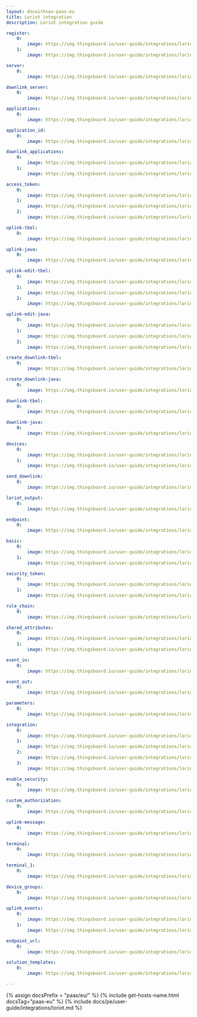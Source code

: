 ```yaml
---
layout: docwithnav-paas-eu
title: Loriot integration
description: Loriot integration guide

register:
    0:
        image: https://img.thingsboard.io/user-guide/integrations/loriot/loriot_register.png
    1:
        image: https://img.thingsboard.io/user-guide/integrations/loriot/loriot_server.png

server:
    0:
        image: https://img.thingsboard.io/user-guide/integrations/loriot/loriot_and_thingsboard_integration_server_1.png

downlink_server:
    0:
        image: https://img.thingsboard.io/user-guide/integrations/loriot/loriot_and_thingsboard_integration_server.png

applications:
    0:
        image: https://img.thingsboard.io/user-guide/integrations/loriot/loriot_applications.png

application_id:
    0:
        image: https://img.thingsboard.io/user-guide/integrations/loriot/loriot_and_thingsboard_integration_application_id_1.png

downlink_applications:
    0:
        image: https://img.thingsboard.io/user-guide/integrations/loriot/loriot_applications.png
    1:
        image: https://img.thingsboard.io/user-guide/integrations/loriot/loriot_and_thingsboard_integration_application_id.png

access_token:
    0:
        image: https://img.thingsboard.io/user-guide/integrations/loriot/loriot_access_tokens.png
    1:
        image: https://img.thingsboard.io/user-guide/integrations/loriot/loriut_authentication_tokens.png
    2:
        image: https://img.thingsboard.io/user-guide/integrations/loriot/loriot_and_thingsboard_integration_application_access_token.png

uplink-tbel:
    0:
        image: https://img.thingsboard.io/user-guide/integrations/loriot/loriot-uplink-converters-1-tbel-pe.png

uplink-java:
    0:
        image: https://img.thingsboard.io/user-guide/integrations/loriot/loriot-uplink-converters-1-java-pe.png

uplink-edit-tbel:
    0:
        image: https://img.thingsboard.io/user-guide/integrations/loriot/loriot-uplink-edit-mode-tbel-1-pe.png
    1:
        image: https://img.thingsboard.io/user-guide/integrations/loriot/loriot-uplink-edit-mode-tbel-2-pe.png
    2:
        image: https://img.thingsboard.io/user-guide/integrations/loriot/loriot-uplink-edit-mode-tbel-3-pe.png

uplink-edit-java:
    0:
        image: https://img.thingsboard.io/user-guide/integrations/loriot/loriot-uplink-edit-mode-java-1-pe.png
    1:
        image: https://img.thingsboard.io/user-guide/integrations/loriot/loriot-uplink-edit-mode-java-2-pe.png
    2:
        image: https://img.thingsboard.io/user-guide/integrations/loriot/loriot-uplink-edit-mode-java-3-pe.png

create_downlink-tbel:
    0:
        image: https://img.thingsboard.io/user-guide/integrations/loriot/loriot-downlink-converters-1-tbel-pe.png

create_downlink-java:
    0:
        image: https://img.thingsboard.io/user-guide/integrations/loriot/loriot-downlink-converters-1-java-pe.png

downlink-tbel:
    0:
        image: https://img.thingsboard.io/user-guide/integrations/loriot/loriot-downlink-save-changes-tbel-1-pe.png

downlink-java:
    0:
        image: https://img.thingsboard.io/user-guide/integrations/loriot/loriot-downlink-save-changes-java-1-pe.png

devices:
    0:
        image: https://img.thingsboard.io/user-guide/integrations/loriot/loriot_devices.png
    1:
        image: https://img.thingsboard.io/user-guide/integrations/loriot/loriot_device_eui.png

send_downlink:
    0:
        image: https://img.thingsboard.io/user-guide/integrations/loriot/thingsboard_add_integration_send_downlink.png

loriot_output:
    0:
        image: https://img.thingsboard.io/user-guide/integrations/loriot/loriot_output.png

endpoint:
    0:
        image: https://img.thingsboard.io/user-guide/integrations/loriot/loriot_output_http_push.png

basic:
    0:
        image: https://img.thingsboard.io/user-guide/integrations/loriot/thingsboard_add_integration_output_basic.png
    1:
        image: https://img.thingsboard.io/user-guide/integrations/loriot/thingsboard_add_integration_output_basic_email_and_password.png

security_token:
    0:
        image: https://img.thingsboard.io/user-guide/integrations/loriot/thingsboard_add_integration_output_security_token.png
    1:
        image: https://img.thingsboard.io/user-guide/integrations/loriot/loriot_and_thingsboard_output_security_token_session.png

rule_chain:
    0:
        image: https://img.thingsboard.io/user-guide/integrations/loriot/thingsboard_rule_chain_integration_downlink.png

shared_attributes:
    0:
        image: https://img.thingsboard.io/user-guide/integrations/loriot/thingsboard_devices_all_shared_attributes.png
    1:
        image: https://img.thingsboard.io/user-guide/integrations/loriot/thingsboard_devices_all_shared_attributes_update.png

event_in:
    0:
        image: https://img.thingsboard.io/user-guide/integrations/loriot/thingsboard_downlink_converter_events_in.png

event_out:
    0:
        image: https://img.thingsboard.io/user-guide/integrations/loriot/thingsboard_downlink_converter_events_out.png

parameters:
    0:
        image: https://img.thingsboard.io/user-guide/integrations/loriot/loriot_devices_downlink_queue.png

integration:
    0:
        image: https://img.thingsboard.io/user-guide/integrations/loriot/loriot-add-integration-1-pe.png
    1:
        image: https://img.thingsboard.io/user-guide/integrations/loriot/loriot-add-integration-2-pe.png
    2:
        image: https://img.thingsboard.io/user-guide/integrations/loriot/loriot-add-integration-3-pe.png
    3:
        image: https://img.thingsboard.io/user-guide/integrations/loriot/loriot-add-integration-4-pe.png

enable_security:
    0:
        image: https://img.thingsboard.io/user-guide/integrations/loriot/loriot-security-1-pe.png

custom_authorization:
    0:
        image: https://img.thingsboard.io/user-guide/integrations/loriot/custom-authorization-paas.png

uplink-message:
    0:
        image: https://img.thingsboard.io/user-guide/integrations/loriot/loriot-security-2-pe.png

terminal:
    0:
        image: https://img.thingsboard.io/user-guide/integrations/loriot/terminal.png

terminal_1:
    0:
        image: https://img.thingsboard.io/user-guide/integrations/loriot/terminal_1.png

device_groups:
    0:
        image: https://img.thingsboard.io/user-guide/integrations/loriot/thingsboard_devices_all_attributes.png

uplink_events:
    0:
        image: https://img.thingsboard.io/user-guide/integrations/loriot/thingsboard_uplink_converter_events_in.png
    1:
        image: https://img.thingsboard.io/user-guide/integrations/loriot/thingsboard_uplink_converter_events_out.png

endpoint_url:
    0:
        image: https://img.thingsboard.io/user-guide/integrations/loriot/loriot-send-uplink-message-1-pe.png

solution_templates:
    0:
        image: https://img.thingsboard.io/user-guide/integrations/loriot/solution_templates.png

---
```

{% assign docsPrefix = "paas/eu/" %}
{% include get-hosts-name.html docsTag="paas-eu" %}
{% include docs/pe/user-guide/integrations/loriot.md %}

